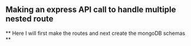 ## Making an express API call to handle multiple nested route

** Here I will first make the routes and next create the mongoDB schemas **
